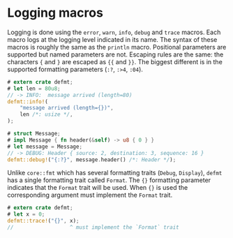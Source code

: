 # Logging macros

Logging is done using the `error`, `warn`, `info`, `debug` and `trace` macros.
Each macro logs at the logging level indicated in its name.
The syntax of these macros is roughly the same as the `println` macro.
Positional parameters are supported but named parameters are not.
Escaping rules are the same: the characters `{` and `}` are escaped as `{{` and `}}`.
The biggest different is in the supported formatting parameters (`:?`, `:>4`, `:04`).

``` rust
# extern crate defmt;
# let len = 80u8;
// -> INFO:  message arrived (length=80)
defmt::info!(
    "message arrived (length={})",
    len /*: usize */,
);

# struct Message;
# impl Message { fn header(&self) -> u8 { 0 } }
# let message = Message;
// -> DEBUG: Header { source: 2, destination: 3, sequence: 16 }
defmt::debug!("{:?}", message.header() /*: Header */);
```

Unlike `core::fmt` which has several formatting traits (`Debug`, `Display`), `defmt` has a single formatting trait called `Format`.
The `{}` formatting parameter indicates that the `Format` trait will be used.
When `{}` is used the corresponding argument must implement the `Format` trait.

``` rust
# extern crate defmt;
# let x = 0;
defmt::trace!("{}", x);
//                  ^ must implement the `Format` trait
```

